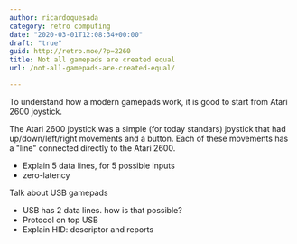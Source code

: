 ```yaml
---
author: ricardoquesada
category: retro computing
date: "2020-03-01T12:08:34+00:00"
draft: "true"
guid: http://retro.moe/?p=2260
title: Not all gamepads are created equal
url: /not-all-gamepads-are-created-equal/

---
```

To understand how a modern gamepads work, it is good to start from Atari 2600 joystick.

The Atari 2600 joystick was a simple (for today standars) joystick that had up/down/left/right movements and a button. Each of these movements has a "line" connected directly to the Atari 2600.

- Explain 5 data lines, for 5 possible inputs
- zero-latency

Talk about USB gamepads

- USB has 2 data lines. how is that possible?
- Protocol on top USB
- Explain HID: descriptor and reports
